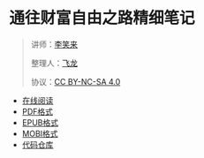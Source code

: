 # 通往财富自由之路精细笔记

> 讲师：[李笑来](https://baike.baidu.com/item/李笑来/10966850)
> 
> 整理人：[飞龙](https://github.com/wizardforcel)
> 
> 协议：[CC BY-NC-SA 4.0](http://creativecommons.org/licenses/by-nc-sa/4.0/)

+ [在线阅读](https://www.gitbook.com/book/wizardforcel/the-way-to-wealth-freedom-notes/details)
+ [PDF格式](https://www.gitbook.com/download/pdf/book/wizardforcel/the-way-to-wealth-freedom-notes)
+ [EPUB格式](https://www.gitbook.com/download/epub/book/wizardforcel/the-way-to-wealth-freedom-notes)
+ [MOBI格式](https://www.gitbook.com/download/mobi/book/wizardforcel/the-way-to-wealth-freedom-notes)
+ [代码仓库](https://github.com/apachecn/the-way-to-wealth-freedom-notes)
